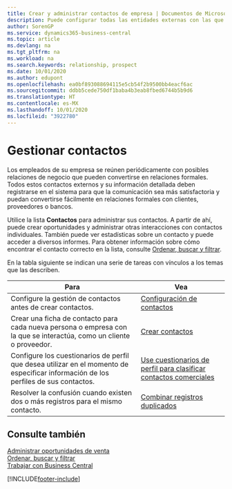 ```yaml
---
title: Crear y administrar contactos de empresa | Documentos de Microsoft
description: Puede configurar todas las entidades externas con las que mantenga una relación de negocio (por ejemplo clientes potenciales, clientes, proveedores y consultores) como contactos.
author: SorenGP
ms.service: dynamics365-business-central
ms.topic: article
ms.devlang: na
ms.tgt_pltfrm: na
ms.workload: na
ms.search.keywords: relationship, prospect
ms.date: 10/01/2020
ms.author: edupont
ms.openlocfilehash: ea0bf893088694115e5cb54f2b9500bb4eacf6ac
ms.sourcegitcommit: ddbb5cede750df1baba4b3eab8fbed6744b5b9d6
ms.translationtype: HT
ms.contentlocale: es-MX
ms.lasthandoff: 10/01/2020
ms.locfileid: "3922780"
---
```

# <a name="managing-contacts"></a>Gestionar contactos

Los empleados de su empresa se reúnen periódicamente con posibles relaciones de negocio que pueden convertirse en relaciones formales. Todos estos contactos externos y su información detallada deben registrarse en el sistema para que la comunicación sea más satisfactoria y puedan convertirse fácilmente en relaciones formales con clientes, proveedores o bancos.

Utilice la lista **Contactos** para administrar sus contactos. A partir de ahí, puede crear oportunidades y administrar otras interacciones con contactos individuales. También puede ver estadísticas sobre un contacto y puede acceder a diversos informes. Para obtener información sobre cómo encontrar el contacto correcto en la lista, consulte [Ordenar, buscar y filtrar](ui-enter-criteria-filters.md).  

En la tabla siguiente se indican una serie de tareas con vínculos a los temas que las describen.

| Para | Vea |
| --- | --- |
| Configure la gestión de contactos antes de crear contactos. |[Configuración de contactos](marketing-setup-contacts.md) |
| Crear una ficha de contacto para cada nueva persona o empresa con la que se interactúa, como un cliente o proveedor. |[Crear contactos](marketing-create-contact-companies.md) |
|Configure los cuestionarios de perfil que desea utilizar en el momento de especificar información de los perfiles de sus contactos.|[Use cuestionarios de perfil para clasificar contactos comerciales](marketing-create-contact-profile-questionnaire.md)|
|Resolver la confusión cuando existen dos o más registros para el mismo contacto.|[Combinar registros duplicados](sales-how-merge-duplicate-records.md)|

## <a name="see-also"></a>Consulte también

[Administrar oportunidades de venta](marketing-manage-sales-opportunities.md)  
[Ordenar, buscar y filtrar](ui-enter-criteria-filters.md)  
[Trabajar con Business Central](ui-work-product.md)  


[!INCLUDE[footer-include](includes/footer-banner.md)]